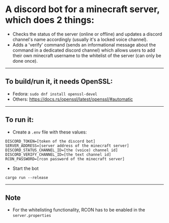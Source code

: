 # A discord bot for a minecraft server, which does 2 things:
- Checks the status of the server (online or offline) and updates a discord channel's name accordingly (usually it's a locked voice channel).
- Adds a 'verify' command (sends an informational message about the command in a dedicated discord channel) which allows users to add their own minecraft username to the whitelist of the server (can only be done once).

---

## To build/run it, it needs OpenSSL:

- Fedora: `sudo dnf install openssl-devel`
- Others: https://docs.rs/openssl/latest/openssl/#automatic

---

## To run it:

- Create a `.env` file with these values:

```env
DISCORD_TOKEN=[token of the discord bot]
SERVER_ADDRESS=[server address of the minecraft server]
DISCORD_STATUS_CHANNEL_ID=[the (voice) channel id]
DISCORD_VERIFY_CHANNEL_ID=[the text channel id]
RCON_PASSWORD=[rcon password of the minecraft server]
```
- Start the bot

```
cargo run --release
```

---

## Note

- For the whitelisting functionality, RCON has to be enabled in the `server.properties`
